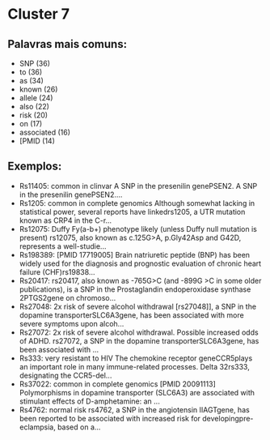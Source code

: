 # Cluster 7

## Palavras mais comuns:

- SNP (36)
- to (36)
- as (34)
- known (26)
- allele (24)
- also (22)
- risk (20)
- on (17)
- associated (16)
- [PMID (14)

## Exemplos:
- Rs11405: common in clinvar A SNP in the presenilin genePSEN2. A SNP in the presenilin genePSEN2....
- Rs1205: common in complete genomics Although somewhat lacking in statistical power, several reports have linkedrs1205, a UTR mutation known as CRP4 in the C-r...
- Rs12075: Duffy Fy(a-b+) phenotype likely (unless Duffy null mutation is present) rs12075, also known as c.125G>A, p.Gly42Asp and G42D, represents a well-studie...
- Rs198389: [PMID 17719005] Brain natriuretic peptide (BNP) has been widely used for the diagnosis and prognostic evaluation of chronic heart failure (CHF)rs19838...
- Rs20417: rs20417, also known as -765G>C (and -899G >C in some older publications), is a SNP in the Prostaglandin endoperoxidase synthase 2PTGS2gene on chromoso...
- Rs27048: 2x risk of severe alcohol withdrawal [rs27048]], a SNP in the dopamine transporterSLC6A3gene, has been associated with more severe symptoms upon alcoh...
- Rs27072: 2x risk of severe alcohol withdrawal. Possible increased odds of ADHD. rs27072, a SNP in the dopamine transporterSLC6A3gene, has been associated with ...
- Rs333: very resistant to HIV The chemokine receptor geneCCR5plays an important role in many immune-related processes. Delta 32rs333, designating the CCR5-del...
- Rs37022: common in complete genomics [PMID 20091113] Polymorphisms in dopamine transporter (SLC6A3) are associated with stimulant effects of D-amphetamine: an ...
- Rs4762: normal risk rs4762, a SNP in the angiotensin IIAGTgene, has been reported to be associated with increased risk for developingpre-eclampsia, based on a...